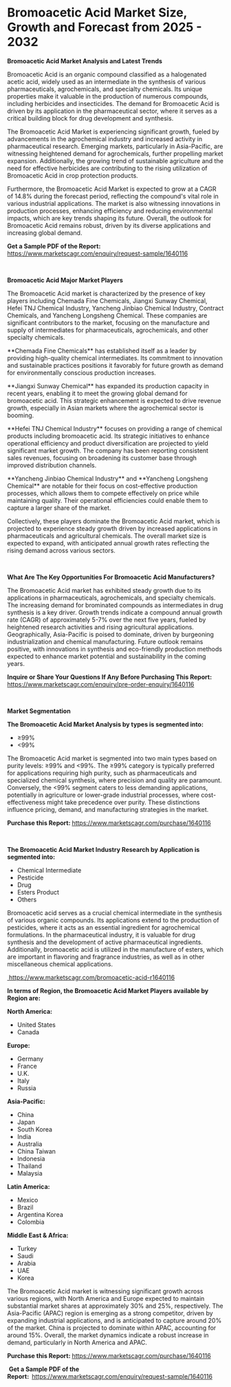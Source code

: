 <p><h1>Bromoacetic Acid Market Size, Growth and Forecast from 2025 - 2032</h1></p><p><strong>Bromoacetic Acid Market Analysis and Latest Trends</strong></p>
<p><p>Bromoacetic Acid is an organic compound classified as a halogenated acetic acid, widely used as an intermediate in the synthesis of various pharmaceuticals, agrochemicals, and specialty chemicals. Its unique properties make it valuable in the production of numerous compounds, including herbicides and insecticides. The demand for Bromoacetic Acid is driven by its application in the pharmaceutical sector, where it serves as a critical building block for drug development and synthesis.</p><p>The Bromoacetic Acid Market is experiencing significant growth, fueled by advancements in the agrochemical industry and increased activity in pharmaceutical research. Emerging markets, particularly in Asia-Pacific, are witnessing heightened demand for agrochemicals, further propelling market expansion. Additionally, the growing trend of sustainable agriculture and the need for effective herbicides are contributing to the rising utilization of Bromoacetic Acid in crop protection products.</p><p>Furthermore, the Bromoacetic Acid Market is expected to grow at a CAGR of 14.8% during the forecast period, reflecting the compound's vital role in various industrial applications. The market is also witnessing innovations in production processes, enhancing efficiency and reducing environmental impacts, which are key trends shaping its future. Overall, the outlook for Bromoacetic Acid remains robust, driven by its diverse applications and increasing global demand.</p></p>
<p><strong>Get a Sample PDF of the Report:&nbsp;</strong> <a href="https://www.marketscagr.com/enquiry/request-sample/1640116?utm_campaign=3170&utm_medium=2&utm_source=Github&utm_content=ia&utm_term=16042025&utm_id=bromoacetic-acid">https://www.marketscagr.com/enquiry/request-sample/1640116</a></p>
<p>&nbsp;</p>
<p><strong>Bromoacetic Acid Major Market Players</strong></p>
<p><p>The Bromoacetic Acid market is characterized by the presence of key players including Chemada Fine Chemicals, Jiangxi Sunway Chemical, Hefei TNJ Chemical Industry, Yancheng Jinbiao Chemical Industry, Contract Chemicals, and Yancheng Longsheng Chemical. These companies are significant contributors to the market, focusing on the manufacture and supply of intermediates for pharmaceuticals, agrochemicals, and other specialty chemicals.</p><p>**Chemada Fine Chemicals** has established itself as a leader by providing high-quality chemical intermediates. Its commitment to innovation and sustainable practices positions it favorably for future growth as demand for environmentally conscious production increases. </p><p>**Jiangxi Sunway Chemical** has expanded its production capacity in recent years, enabling it to meet the growing global demand for bromoacetic acid. This strategic enhancement is expected to drive revenue growth, especially in Asian markets where the agrochemical sector is booming.</p><p>**Hefei TNJ Chemical Industry** focuses on providing a range of chemical products including bromoacetic acid. Its strategic initiatives to enhance operational efficiency and product diversification are projected to yield significant market growth. The company has been reporting consistent sales revenues, focusing on broadening its customer base through improved distribution channels.</p><p>**Yancheng Jinbiao Chemical Industry** and **Yancheng Longsheng Chemical** are notable for their focus on cost-effective production processes, which allows them to compete effectively on price while maintaining quality. Their operational efficiencies could enable them to capture a larger share of the market.</p><p>Collectively, these players dominate the Bromoacetic Acid market, which is projected to experience steady growth driven by increased applications in pharmaceuticals and agricultural chemicals. The overall market size is expected to expand, with anticipated annual growth rates reflecting the rising demand across various sectors.</p></p>
<p>&nbsp;</p>
<p><strong>What Are The Key Opportunities For Bromoacetic Acid Manufacturers?</strong></p>
<p><p>The Bromoacetic Acid market has exhibited steady growth due to its applications in pharmaceuticals, agrochemicals, and specialty chemicals. The increasing demand for brominated compounds as intermediates in drug synthesis is a key driver. Growth trends indicate a compound annual growth rate (CAGR) of approximately 5-7% over the next five years, fueled by heightened research activities and rising agricultural applications. Geographically, Asia-Pacific is poised to dominate, driven by burgeoning industrialization and chemical manufacturing. Future outlook remains positive, with innovations in synthesis and eco-friendly production methods expected to enhance market potential and sustainability in the coming years.</p></p>
<p><strong>Inquire or Share Your Questions If Any Before Purchasing This Report:</strong> <a href="https://www.marketscagr.com/enquiry/pre-order-enquiry/1640116?utm_campaign=3170&utm_medium=2&utm_source=Github&utm_content=ia&utm_term=16042025&utm_id=bromoacetic-acid">https://www.marketscagr.com/enquiry/pre-order-enquiry/1640116</a></p>
<p>&nbsp;</p>
<p><strong>Market Segmentation</strong></p>
<p><strong>The Bromoacetic Acid Market Analysis by types is segmented into:</strong></p>
<p><ul><li>≥99%</li><li><99%</li></ul></p>
<p><p>The Bromoacetic Acid market is segmented into two main types based on purity levels: ≥99% and <99%. The ≥99% category is typically preferred for applications requiring high purity, such as pharmaceuticals and specialized chemical synthesis, where precision and quality are paramount. Conversely, the <99% segment caters to less demanding applications, potentially in agriculture or lower-grade industrial processes, where cost-effectiveness might take precedence over purity. These distinctions influence pricing, demand, and manufacturing strategies in the market.</p></p>
<p><strong>Purchase this Report:&nbsp;</strong><a href="https://www.marketscagr.com/purchase/1640116?utm_campaign=3170&utm_medium=2&utm_source=Github&utm_content=ia&utm_term=16042025&utm_id=bromoacetic-acid">https://www.marketscagr.com/purchase/1640116</a></p>
<p>&nbsp;</p>
<p><strong>The Bromoacetic Acid Market Industry Research by Application is segmented into:</strong></p>
<p><ul><li>Chemical Intermediate</li><li>Pesticide</li><li>Drug</li><li>Esters Product</li><li>Others</li></ul></p>
<p><p>Bromoacetic acid serves as a crucial chemical intermediate in the synthesis of various organic compounds. Its applications extend to the production of pesticides, where it acts as an essential ingredient for agrochemical formulations. In the pharmaceutical industry, it is valuable for drug synthesis and the development of active pharmaceutical ingredients. Additionally, bromoacetic acid is utilized in the manufacture of esters, which are important in flavoring and fragrance industries, as well as in other miscellaneous chemical applications.</p></p>
<p><a href="https://www.marketscagr.com/bromoacetic-acid-r1640116?utm_campaign=3170&utm_medium=2&utm_source=Github&utm_content=ia&utm_term=16042025&utm_id=bromoacetic-acid">&nbsp;https://www.marketscagr.com/bromoacetic-acid-r1640116</a></p>
<p><strong>In terms of Region, the Bromoacetic Acid Market Players available by Region are:</strong></p>
<p>
    <p> <strong> North America: </strong>
        <ul>
            <li>United States</li>
            <li>Canada</li>
        </ul>
        </p> 
    <p> <strong> Europe: </strong>
        <ul>
            <li>Germany</li>
            <li>France</li>
            <li>U.K.</li>
            <li>Italy</li>
            <li>Russia</li>
        </ul>
        </p> 
    <p> <strong> Asia-Pacific: </strong>
        <ul>
            <li>China</li>
            <li>Japan</li>
            <li>South Korea</li>
            <li>India</li>
            <li>Australia</li>
            <li>China Taiwan</li>
            <li>Indonesia</li>
            <li>Thailand</li>
            <li>Malaysia</li>
        </ul>
        </p> 
    <p> <strong> Latin America: </strong>
        <ul>
            <li>Mexico</li>
            <li>Brazil</li>
            <li>Argentina Korea</li>
            <li>Colombia</li>
        </ul>
        </p> 
    <p> <strong> Middle East & Africa: </strong>
        <ul>
            <li>Turkey</li>
            <li>Saudi</li>
            <li>Arabia</li>
            <li>UAE</li>
            <li>Korea</li>
        </ul>
    </p>
    </p>
<p><p>The Bromoacetic Acid market is witnessing significant growth across various regions, with North America and Europe expected to maintain substantial market shares at approximately 30% and 25%, respectively. The Asia-Pacific (APAC) region is emerging as a strong competitor, driven by expanding industrial applications, and is anticipated to capture around 20% of the market. China is projected to dominate within APAC, accounting for around 15%. Overall, the market dynamics indicate a robust increase in demand, particularly in North America and APAC.</p></p>
<p><strong>Purchase this Report: </strong><a href="https://www.marketscagr.com/purchase/1640116?utm_campaign=3170&utm_medium=2&utm_source=Github&utm_content=ia&utm_term=16042025&utm_id=bromoacetic-acid">https://www.marketscagr.com/purchase/1640116</a></p>
<p>&nbsp;<strong>Get a Sample PDF of the Report:&nbsp;&nbsp;</strong><a href="https://www.marketscagr.com/enquiry/request-sample/1640116?utm_campaign=3170&utm_medium=2&utm_source=Github&utm_content=ia&utm_term=16042025&utm_id=bromoacetic-acid">https://www.marketscagr.com/enquiry/request-sample/1640116</a></p>
<p><strong></strong></p>
<p><p></p><p></p><p></p></p>